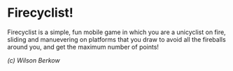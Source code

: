 # Firecyclist!

Firecyclist is a simple, fun mobile game in which you are a unicyclist on
fire, sliding and manuevering on platforms that you draw to avoid all the
fireballs around you, and get the maximum number of points!

*(c) Wilson Berkow*
